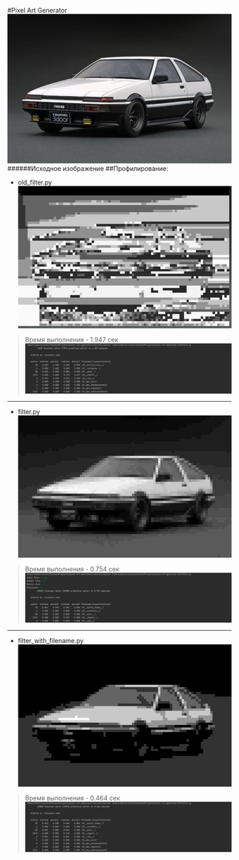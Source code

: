 #Pixel Art Generator
![Screenshot](img/origin.jpg)
######Исходное изображение
##Профилирование:

* old_filter.py    
![Screenshot](img/res1.jpg)
>Время выполнения - 1.947 сек
![Screenshot](img/profile_old_filter.png)
---
* filter.py       
![Screenshot](img/res.jpg)
>Время выполнения - 0.754 сек
![Screenshot](img/profile_filter.png)
---
* filter_with_filename.py
![Screenshot](img/res2.jpg)
>Время выполнения - 0.464 сек
![Screenshot](img/profile_filter_with_filename.png)